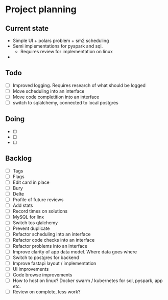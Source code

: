 # Project planning

## Current state

- Simple UI + polars problem + sm2 scheduling
- Semi implementations for pyspark and sql.
  - Requires review for implementation on linux
-

## Todo

- [ ] Improved logging. Requires research of what should be logged
- [ ] Move scheduling into an interface
- [ ] Move code completition into an interface
- [ ] switch to sqlalchemy, connected to local postgres

## Doing

- [ ]
- [ ]
- [ ]

## Backlog

- [ ] Tags
- [ ] Flags
- [ ] Edit card in place
- [ ] Bury
- [ ] Delte
- [ ] Profile of future reviews
- [ ] Add stats
- [ ] Record times on solutions
- [ ] MySQL for linx
- [ ] Switch tos qlalchemy
- [ ] Prevent duplicate
- [ ] Refactor scheduling into an interface
- [ ] Refactor code checks into an interface
- [ ] Refactor problems into an interface
- [ ] Improve clarity of app data model. Where data goes where
- [ ] Switch to postgres for backend
- [ ] Improve fastapi layout / implementation
- [ ] UI improvements
- [ ] Code browse improvements
- [ ] How to host on linux? Docker swarm / kubernetes for sql, pyspark, app etc.
- [ ] Review on complete, less work?
